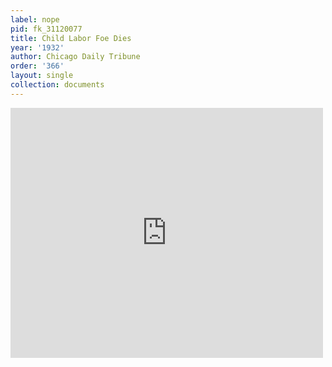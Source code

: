 ```yaml
---
label: nope
pid: fk_31120077
title: Child Labor Foe Dies
year: '1932'
author: Chicago Daily Tribune
order: '366'
layout: single
collection: documents
---
```

<iframe src="https://northwestern.app.box.com/embed/s/a3lm1i5oy3jfilxr5k2dwylqi0k5ljhg?sortColumn=date&view=list" width="500" height="400" frameborder="0" allowfullscreen webkitallowfullscreen msallowfullscreen></iframe>
